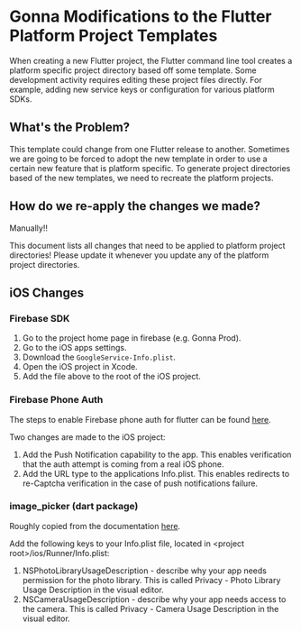 # Gonna Modifications to the Flutter Platform Project Templates

When creating a new Flutter project, the Flutter command line tool creates a platform specific project directory based off some template.
Some development activity requires editing these project files directly.
For example, adding new service keys or configuration for various platform SDKs.

## What's the Problem?

This template could change from one Flutter release to another.
Sometimes we are going to be forced to adopt the new template in order to use a certain new feature that is
platform specific.
To generate project directories based of the new templates, we need to recreate the platform projects.

## How do we re-apply the changes we made? 

Manually!!

This document lists all changes that need to be applied to platform project directories! Please update it whenever you update any of the platform project directories.

## iOS Changes

### Firebase SDK 

1. Go to the project home page in firebase (e.g. Gonna Prod).
2. Go to the iOS apps settings.
3. Download the `GoogleService-Info.plist`.
4. Open the iOS project in Xcode.
5. Add the file above to the root of the iOS project.

### Firebase Phone Auth

The steps to enable Firebase phone auth for flutter can be found [here][flutter-firebase-auth].

Two changes are made to the iOS project:
1. Add the Push Notification capability to the app. This enables verification that the auth attempt is coming from a real iOS phone. 
2. Add the URL type to the applications Info.plist. This enables redirects to re-Captcha verification in the case of push notifications failure.

### image_picker (dart package)

Roughly copied from the documentation [here][image_picker_ios_doc].

Add the following keys to your Info.plist file, located in &lt;project root&gt;/ios/Runner/Info.plist:

1. NSPhotoLibraryUsageDescription - describe why your app needs permission for the photo library. This is called Privacy - Photo Library Usage Description in the visual editor.
2. NSCameraUsageDescription - describe why your app needs access to the camera. This is called Privacy - Camera Usage Description in the visual editor.

[flutter-firebase-auth]: https://firebase.flutter.dev/docs/auth/phone#setup
[image_picker_ios_doc]: https://pub.dev/packages/image_picker#ios

